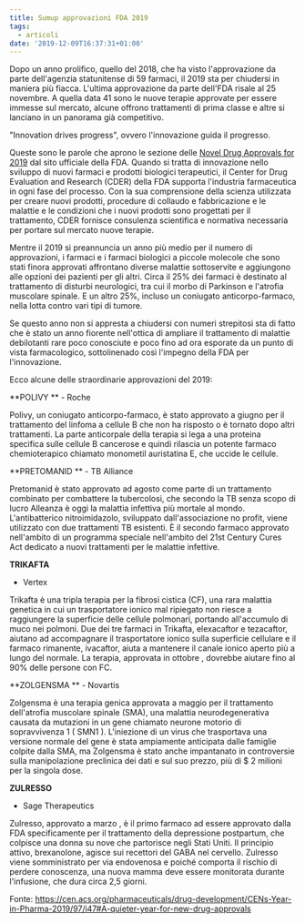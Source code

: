 ```yaml
---
title: Sumup approvazioni FDA 2019
tags:
  - articoli
date: '2019-12-09T16:37:31+01:00'
---
```

Dopo un anno prolifico, quello del 2018, che ha visto l'approvazione da parte dell'agenzia statunitense di 59 farmaci, il 2019 sta per chiudersi in maniera più fiacca. L'ultima approvazione da parte dell'FDA risale al 25 novembre. A quella data 41 sono le nuove terapie approvate per essere immesse sul mercato, alcune offrono trattamenti di prima classe e altre si lanciano in un panorama già competitivo.

"Innovation drives progress", ovvero l'innovazione guida il progresso. 

Queste sono le parole che aprono le sezione delle [Novel Drug Approvals for 2019](https://www.fda.gov/drugs/new-drugs-fda-cders-new-molecular-entities-and-new-therapeutic-biological-products/novel-drug-approvals-2019) dal sito ufficiale della FDA. Quando si tratta di innovazione nello sviluppo di nuovi farmaci e prodotti biologici terapeutici, il Center for Drug Evaluation and Research (CDER) della FDA supporta l'industria farmaceutica in ogni fase del processo. Con la sua comprensione della scienza utilizzata per creare nuovi prodotti, procedure di collaudo e fabbricazione e le malattie e le condizioni che i nuovi prodotti sono progettati per il trattamento, CDER fornisce consulenza scientifica e normativa necessaria per portare sul mercato nuove terapie.

Mentre il 2019 si preannuncia un anno più medio per il numero di approvazioni, i farmaci e i farmaci biologici a piccole molecole che sono stati finora approvati affrontano diverse malattie sottoservite e aggiungono alle opzioni dei pazienti per gli altri. Circa il 25% dei farmaci è destinato al trattamento di disturbi neurologici, tra cui il morbo di Parkinson e l'atrofia muscolare spinale. E un altro 25%, incluso un coniugato anticorpo-farmaco, nella lotta contro vari tipi di tumore.

Se questo anno non si appresta a chiudersi con numeri strepitosi sta di fatto che è stato un anno fiorente nell'ottica di ampliare il trattamento di malattie debilotanti rare poco conosciute e poco fino ad ora esporate da un punto di vista farmacologico, sottolinenado così l'impegno della FDA per l'innovazione.

Ecco alcune delle straordinarie approvazioni del 2019:

**POLIVY** - Roche

Polivy, un coniugato anticorpo-farmaco, è stato approvato a giugno per il trattamento del linfoma a cellule B che non ha risposto o è tornato dopo altri trattamenti. La parte anticorpale della terapia si lega a una proteina specifica sulle cellule B cancerose e quindi rilascia un potente farmaco chemioterapico chiamato monometil auristatina E, che uccide le cellule.

**PRETOMANID** - TB Alliance

Pretomanid è stato approvato ad agosto come parte di un trattamento combinato per combattere la tubercolosi, che secondo la TB senza scopo di lucro Alleanza è oggi la malattia infettiva più mortale al mondo. L'antibatterico nitroimidazolo, sviluppato dall'associazione no profit, viene utilizzato con due trattamenti TB esistenti. È il secondo farmaco approvato nell'ambito di un programma speciale nell'ambito del 21st Century Cures Act dedicato a nuovi trattamenti per le malattie infettive.

**TRIKAFTA** - Vertex

Trikafta è una tripla terapia per la fibrosi cistica (CF), una rara malattia genetica in cui un trasportatore ionico mal ripiegato non riesce a raggiungere la superficie delle cellule polmonari, portando all'accumulo di muco nei polmoni. Due dei tre farmaci in Trikafta, elexacaftor e tezacaftor, aiutano ad accompagnare il trasportatore ionico sulla superficie cellulare e il farmaco rimanente, ivacaftor, aiuta a mantenere il canale ionico aperto più a lungo del normale. La terapia, approvata in ottobre , dovrebbe aiutare fino al 90% delle persone con FC. 

**ZOLGENSMA** - Novartis

Zolgensma è una terapia genica approvata a maggio per il trattamento dell'atrofia muscolare spinale (SMA), una malattia neurodegenerativa causata da mutazioni in un gene chiamato neurone motorio di sopravvivenza 1 ( SMN1 ). L'iniezione di un virus che trasportava una versione normale del gene è stata ampiamente anticipata dalle famiglie colpite dalla SMA, ma Zolgensma è stato anche impantanato in controversie sulla manipolazione preclinica dei dati e sul suo prezzo, più di $ 2 milioni per la singola dose.

**ZULRESSO** - Sage Therapeutics

Zulresso, approvato a marzo , è il primo farmaco ad essere approvato dalla FDA specificamente per il trattamento della depressione postpartum, che colpisce una donna su nove che partorisce negli Stati Uniti. Il principio attivo, brexanolone, agisce sui recettori del GABA nel cervello. Zulresso viene somministrato per via endovenosa e poiché comporta il rischio di perdere conoscenza, una nuova mamma deve essere monitorata durante l'infusione, che dura circa 2,5 giorni.

Fonte: https://cen.acs.org/pharmaceuticals/drug-development/CENs-Year-in-Pharma-2019/97/i47#A-quieter-year-for-new-drug-approvals
